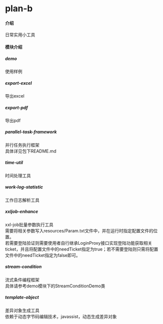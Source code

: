 # plan-b

#### 介绍
日常实用小工具

#### 模块介绍

##### demo
使用样例

##### export-excel
导出excel

##### export-pdf
导出pdf

##### parallel-task-framework
并行任务执行框架  
具体详见包下README.md

##### time-util
时间处理工具

##### work-log-statistic
工作日志解析工具

##### xxljob-enhance
xxl-job批量参数执行工具  
需要将相关参数写入resources/Param.txt文件中，并在运行时指定配置文件的位置。  
若需要登陆验证则需要使用者自行继承LoginProxy接口实现登陆功能获取相关ticket，并且将配置文件中的needTicket指定为true；若不需要登陆则只需将配置文件中的needTicket指定为false即可。

##### stream-condition
流式条件编程框架  
具体请参考demo模块下的StreamConditionDemo类

##### template-object
差异对象生成工具  
依赖于动态字节码编辑技术，javassist，动态生成差异对象